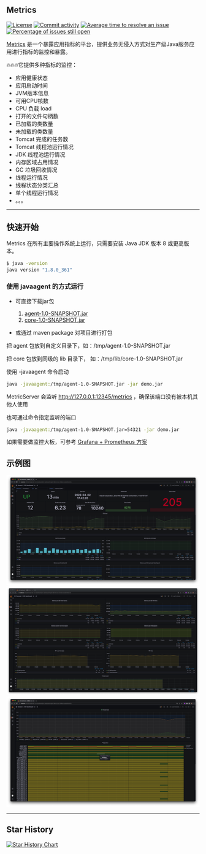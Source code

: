 ## Metrics

[![License](https://img.shields.io/badge/License-Apache%202.0-blue.svg)](https://github.com/MinXie1209/metrics/main/LICENSE)
[![Commit activity](https://img.shields.io/github/commit-activity/m/MinXie1209/metrics)](https://github.com/MinXie1209/metrics/graphs/commit-activity)
[![Average time to resolve an issue](http://isitmaintained.com/badge/resolution/minxie1209/metrics.svg)](http://isitmaintained.com/project/MinXie1209/metrics "Average time to resolve an issue")
[![Percentage of issues still open](http://isitmaintained.com/badge/open/MinXie1209/metrics.svg)](http://isitmaintained.com/project/MinXie1209/metrics "Percentage of issues still open")

[Metrics](https://github.com/MinXie1209/metrics) 是一个暴露应用指标的平台，提供业务无侵入方式对生产级Java服务应用进行指标的监控和暴露。

🔥🔥🔥它提供多种指标的监控：

* 应用健康状态
* 应用启动时间
* JVM版本信息
* 可用CPU核数
* CPU 负载 load
* 打开的文件句柄数
* 已加载的类数量
* 未加载的类数量
* Tomcat 完成的任务数
* Tomcat 线程池运行情况
* JDK 线程池运行情况
* 内存区域占用情况
* GC 垃圾回收情况
* 线程运行情况
* 线程状态分类汇总
* 单个线程运行情况
* 。。。

-----------------

## 快速开始

Metrics 在所有主要操作系统上运行，只需要安装 Java JDK 版本 8 或更高版本。

```sh
$ java -version
java version "1.8.0_361"
```

### 使用 javaagent 的方式运行

- 可直接下载jar包

   1. [agent-1.0-SNAPSHOT.jar](https://github.com/MinXie1209/metrics/releases/download/1.0-SNAPSHOT/agent-1.0-SNAPSHOT.jar)
   2. [core-1.0-SNAPSHOT.jar](https://github.com/MinXie1209/metrics/releases/download/1.0-SNAPSHOT/core-1.0-SNAPSHOT.jar)

- 或通过 maven package 对项目进行打包



把 agent 包放到自定义目录下，如：/tmp/agent-1.0-SNAPSHOT.jar

把 core 包放到同级的 lib 目录下， 如：/tmp/lib/core-1.0-SNAPSHOT.jar

使用 -javaagent 命令启动

```sh
java -javaagent:/tmp/agent-1.0-SNAPSHOT.jar -jar demo.jar
```



MetricServer 会监听 http://127.0.0.1:12345/metrics ，确保该端口没有被本机其他人使用

也可通过命令指定监听的端口

```sh
java -javaagent:/tmp/agent-1.0-SNAPSHOT.jar=54321 -jar demo.jar
```



如果需要做监控大板，可参考 [Grafana + Prometheus 方案](https://github.com/MinXie1209/metrics/blob/main/docs/GrafanaPrometheus.md)



## 示例图

![dashboard](./docs/dashboard01.jpg)
![dashboard](./docs/dashboard02.jpg)
![dashboard](./docs/dashboard03.jpg)

--------------------

## Star History

[![Star History Chart](https://api.star-history.com/svg?repos=MinXie1209/metrics&type=Date)](https://star-history.com/#MinXie1209/metrics&Date)

